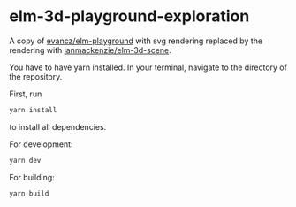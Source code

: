 # elm-3d-playground-exploration

A copy of [evancz/elm-playground](https://package.elm-lang.org/packages/evancz/elm-playground/latest/) with svg rendering replaced by the rendering with [ianmackenzie/elm-3d-scene](https://package.elm-lang.org/packages/ianmackenzie/elm-3d-scene/latest/).

You have to have yarn installed.
In your terminal, navigate to the directory of the repository.

First, run
```bash
yarn install
```
to install all dependencies.


For development:
```bash
yarn dev
```

For building:
```bash
yarn build
```


